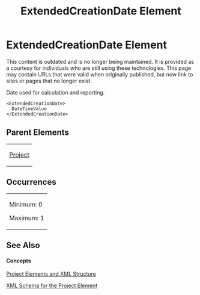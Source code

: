 ﻿---
title: ExtendedCreationDate Element
TOCTitle: ExtendedCreationDate Element
ms:assetid: 9b8bbf23-c5e5-4868-8cca-ddd8fcfe5288
ms:mtpsurl: https://msdn.microsoft.com/en-us/library/Bb968606(v=office.12)
ms:contentKeyID: 13188297
ms.date: 05/05/2014
mtps_version: v=office.12
f1_keywords:
- ExtendedCreationDate element
---

# ExtendedCreationDate Element

This content is outdated and is no longer being maintained. It is provided as a courtesy for individuals who are still using these technologies. This page may contain URLs that were valid when originally published, but now link to sites or pages that no longer exist.

Date used for calculation and reporting.

    <ExtendedCreationDate>
      DateTimeValue
    </ExtendedCreationDate>

## Parent Elements

<table>
<colgroup>
<col style="width: 100%" />
</colgroup>
<tbody>
<tr class="odd">
<td><p><a href="bb968701(v=office.12).md">Project</a></p></td>
</tr>
</tbody>
</table>

## Occurrences

<table>
<colgroup>
<col style="width: 100%" />
</colgroup>
<tbody>
<tr class="odd">
<td><p>Minimum: 0</p>
<p>Maximum: 1</p></td>
</tr>
</tbody>
</table>

## See Also

#### Concepts

[Project Elements and XML Structure](bb968439\(v=office.12\).md)

[XML Schema for the Project Element](bb968695\(v=office.12\).md)

